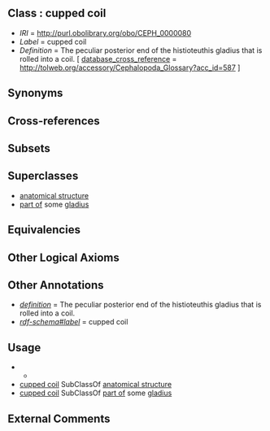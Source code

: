 
## Class : cupped coil

 * *IRI* = http://purl.obolibrary.org/obo/CEPH_0000080
 * *Label* = cupped coil
 * *Definition* = The peculiar posterior end of the histioteuthis gladius that is rolled into a coil. [ [database_cross_reference](../../ef/oboInOwl#hasDbXref.md) = http://tolweb.org/accessory/Cephalopoda_Glossary?acc_id=587 ]

## Synonyms


## Cross-references


## Subsets


## Superclasses

 * [anatomical structure](../../UBERON/61/UBERON_0000061.md)
 * [part of](../../BFO/50/BFO_0000050.md) some [gladius](../../CEPH/24/CEPH_0000124.md)

## Equivalencies


## Other Logical Axioms


## Other Annotations

 * *[definition](../../IAO/15/IAO_0000115.md)* = The peculiar posterior end of the histioteuthis gladius that is rolled into a coil.
 * *[rdf-schema#label](../../el/rdf-schema#label.md)* = cupped coil

## Usage

 * -
 * [cupped coil](../../CEPH/80/CEPH_0000080.md) SubClassOf [anatomical structure](../../UBERON/61/UBERON_0000061.md)
 * [cupped coil](../../CEPH/80/CEPH_0000080.md) SubClassOf [part of](../../BFO/50/BFO_0000050.md) some [gladius](../../CEPH/24/CEPH_0000124.md)

## External Comments

